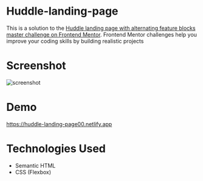 # Huddle-landing-page
This is a solution to the [Huddle landing page with alternating feature blocks master challenge on Frontend Mentor](https://www.frontendmentor.io/challenges/huddle-landing-page-with-alternating-feature-blocks-5ca5f5981e82137ec91a5100). Frontend Mentor challenges help you improve your coding skills by building realistic projects

# Screenshot

![screenshot](/huddle-landing-page-with-alternating-feature-blocks-master/images/screenshot.PNG)

# Demo

https://huddle-landing-page00.netlify.app

# Technologies Used
- Semantic HTML
- CSS (Flexbox)
